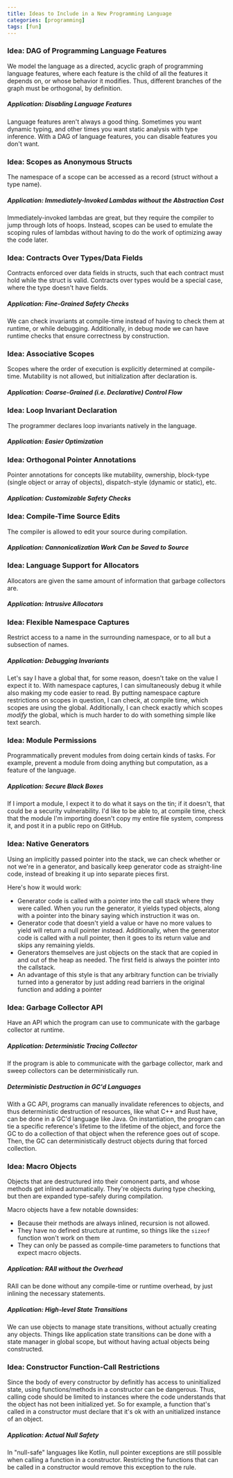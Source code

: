 ```yaml
---
title: Ideas to Include in a New Programming Language
categories: [programming]
tags: [fun]
---
```

<!-- {% raw %} -->
<!-- {% include refc-small.html text="ref commit" commit="3cad965..." %} -->
<!-- {% include ref-commit.html text="ref commit" commit="3cad965..." %} -->
<!-- {% endraw %} -->

### Idea: DAG of Programming Language Features
We model the language as a directed, acyclic graph of programming language features,
where each feature is the child of all the features it depends on, or whose behavior
it modifies. Thus, different branches of the graph must be orthogonal, by definition.

##### Application: Disabling Language Features
Language features aren't always a good thing. Sometimes you want dynamic typing,
and other times you want static analysis with type inference. With a DAG of language
features, you can disable features you don't want.

### Idea: Scopes as Anonymous Structs
The namespace of a scope can be accessed as a record (struct without a type name).

##### Application: Immediately-Invoked Lambdas without the Abstraction Cost
Immediately-invoked lambdas are great, but they require the compiler to jump through
lots of hoops. Instead, scopes can be used to emulate the scoping rules of lambdas
without having to do the work of optimizing away the code later.

### Idea: Contracts Over Types/Data Fields
Contracts enforced over data fields in structs, such that each contract must
hold while the struct is valid. Contracts over types would be a special case, where
the type doesn't have fields.

##### Application: Fine-Grained Safety Checks
We can check invariants at compile-time instead of having to check them at runtime,
or while debugging. Additionally, in debug mode we can have runtime checks that
ensure correctness by construction.

### Idea: Associative Scopes
Scopes where the order of execution is explicitly determined at compile-time.
Mutability is not allowed, but initialization after declaration is.

##### Application: Coarse-Grained (i.e. Declarative) Control Flow

### Idea: Loop Invariant Declaration
The programmer declares loop invariants natively in the language.

##### Application: Easier Optimization

### Idea: Orthogonal Pointer Annotations
Pointer annotations for concepts like mutability, ownership, block-type (single object
or array of objects), dispatch-style (dynamic or static), etc.

##### Application: Customizable Safety Checks

### Idea: Compile-Time Source Edits
The compiler is allowed to edit your source during compilation.

##### Application: Cannonicalization Work Can be Saved to Source

### Idea: Language Support for Allocators
Allocators are given the same amount of information that garbage collectors are.

##### Application: Intrusive Allocators

### Idea: Flexible Namespace Captures
Restrict access to a name in the surrounding namespace, or to all but a subsection
of names.

##### Application: Debugging Invariants
Let's say I have a global that, for some reason, doesn't take on the value I
expect it to. With namespace captures, I can simultaneously debug it while also
making my code easier to read. By putting namespace capture restrictions on scopes
in question, I can check, at compile time, which scopes are using the global.
Additionally, I can check exactly which scopes *modify* the global, which is much
harder to do with something simple like text search.

### Idea: Module Permissions
Programmatically prevent modules from doing certain kinds of tasks. For example,
prevent a module from doing anything but computation, as a feature of the language.

##### Application: Secure Black Boxes
If I import a module, I expect it to do what it says on the tin; if it doesn't,
that could be a security vulnerability. I'd like to be able to, at compile time,
check that the module I'm importing doesn't copy my entire file system, compress it,
and post it in a public repo on GitHub.

### Idea: Native Generators
Using an implicitly passed pointer into the stack, we can check whether or not we're
in a generator, and basically keep generator code as straight-line code, instead
of breaking it up into separate pieces first.

Here's how it would work:
-  Generator code is called with a pointer into the call stack where they were called.
   When you run the generator, it yields typed objects, along with a pointer into
   the binary saying which instruction it was on.
-  Generator code that doesn't yield a value or have no more values to yield will return
   a null pointer instead. Additionally, when the generator code is called with
   a null pointer, then it goes to its return value and skips any remaining yields.
-  Generators themselves are just objects on the stack that are copied in and out
   of the heap as needed. The first field is always the pointer into the callstack.
-  An advantage of this style is that any arbitrary function can be trivially turned
   into a generator by just adding read barriers in the original function and
   adding a pointer

### Idea: Garbage Collector API
Have an API which the program can use to communicate with the garbage collector
at runtime.

##### Application: Deterministic Tracing Collector
If the program is able to communicate with the garbage collector, mark and sweep
collectors can be deterministically run.

##### Deterministic Destruction in GC'd Languages
With a GC API, programs can manually invalidate references to objects, and thus
deterministic destruction of resources, like what C++ and Rust have, can be done
in a GC'd language like Java. On instantiation, the program can tie a specific
reference's lifetime to the lifetime of the object, and force the GC to do a collection
of that object when the reference goes out of scope. Then, the GC can deterministically
destruct objects during that forced collection.

### Idea: Macro Objects
Objects that are destructured into their comonent parts, and whose methods get
inlined automatically. They're objects during type checking, but then are
expanded type-safely during compilation.

Macro objects have a few notable downsides:
-  Because their methods are always inlined, recursion is not allowed.
-  They have no defined structure at runtime, so things like the `sizeof` function
   won't work on them
-  They can only be passed as compile-time parameters to functions that expect
   macro objects.

##### Application: RAII without the Overhead
RAII can be done without any compile-time or runtime overhead, by just inlining
the necessary statements.

##### Application: High-level State Transitions
We can use objects to manage state transitions, without actually creating any
objects. Things like application state transitions can be done with a state manager
in global scope, but without having actual objects being constructed.

### Idea: Constructor Function-Call Restrictions
Since the body of every constructor by definitly has access to uninitialized state,
using functions/methods in a constructor can be dangerous. Thus, calling code should
be limited to instances where the code understands that the object has not been
initialized yet. So for example, a function that's called in a constructor must
declare that it's ok with an unitialized instance of an object.

##### Application: Actual Null Safety
In "null-safe" languages like Kotlin, null pointer exceptions are still possible
when calling a function in a constructor. Restricting the functions that can be
called in a constructor would remove this exception to the rule.

